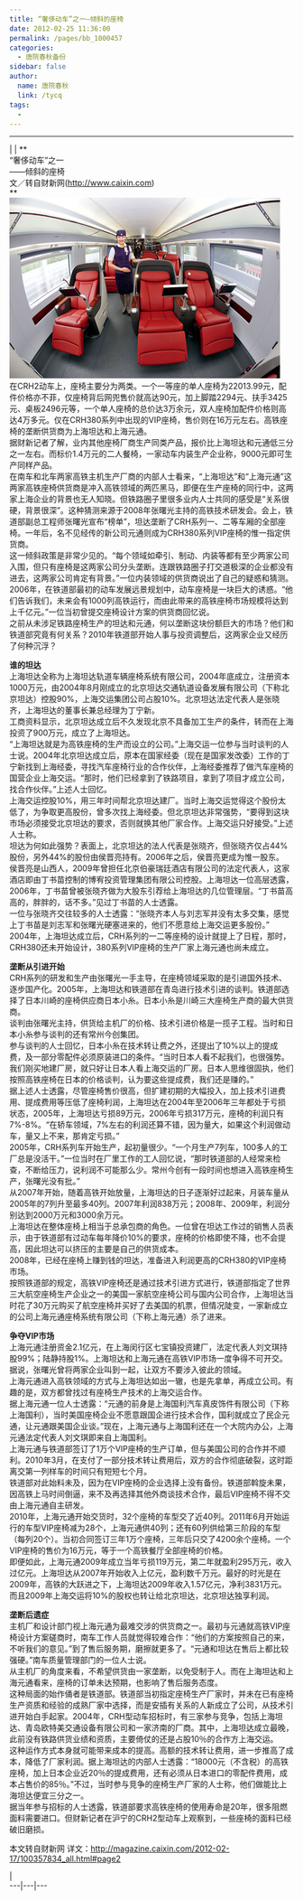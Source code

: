 ```yaml
---
title: “奢侈动车”之一—倾斜的座椅
date: 2012-02-25 11:36:00
permalink: /pages/bb_1000457
categories: 
  - 唐院春秋备份
sidebar: false
author: 
  name: 唐院春秋
  link: /tycq
tags: 
  - 
---
```


* * *

  
|  |  **  
“奢侈动车”之一  
——倾斜的座椅  
文／转自财新网(http://www.caixin.com)  
**  
![](/pic/image1.caixin.com_2012-02-19_201202190006_480_320.jpg)  
在CRH2动车上，座椅主要分为两类。一个一等座的单人座椅为22013.99元，配件价格亦不菲，仅座椅背后网兜售价就高达90元，加上脚踏2294元、扶手3425元、桌板2496元等，一个单人座椅的总价达3万余元，双人座椅加配件价格则高达4万多元。仅在CRH380系列中出现的VIP座椅，售价则在16万元左右。高铁座椅的垄断供货商为上海坦达和上海元通。  
据财新记者了解，业内其他座椅厂商生产同类产品，报价比上海坦达和元通低三分之一左右。而标价1.4万元的二人餐椅，一家动车内装生产企业称，9000元即可生产同样产品。  
在南车和北车两家高铁主机生产厂商的内部人士看来，“上海坦达”和“上海元通”这两家高铁座椅供货商是冲入高铁领域的两匹黑马，即便在生产座椅的同行中，这两家上海企业的背景也无人知晓。但铁路圈子里很多业内人士共同的感受是“关系很硬，背景很深”。这种猜测来源于2008年张曙光主持的高铁技术研发会。会上，铁道部副总工程师张曙光宣布“榜单”，坦达垄断了CRH系列一、二等车厢的全部座椅。一年后，名不见经传的新公司元通则成为CRH380系列VIP座椅的惟一指定供货商。  
这一倾斜政策是非常少见的。“每个领域如牵引、制动、内装等都有至少两家公司入围，但只有座椅是这两家公司分头垄断。连跟铁路圈子打交道极深的企业都没有进去，这两家公司肯定有背景。”一位内装领域的供货商说出了自己的疑惑和猜测。  
2006年，在铁道部最初的动车发展远景规划中，动车座椅是一块巨大的诱惑。“他们告诉我们，未来会有1000列高铁运行，而由此带来的高铁座椅市场规模将达到上千亿元。”一位当初曾提交座椅设计方案的供货商回忆说。  
之前从未涉足铁路座椅生产的坦达和元通，何以垄断这块份额巨大的市场？他们和铁道部究竟有何关系？2010年铁道部开始人事与投资调整后，这两家企业又经历了何种沉浮？  
  
**谁的坦达**  
上海坦达全称为上海坦达轨道车辆座椅系统有限公司，2004年底成立，注册资本1000万元，由2004年8月刚成立的北京坦达交通轨道设备发展有限公司（下称北京坦达）控股90%，上海交运集团公司占股10%。北京坦达法定代表人是张晓齐，上海坦达的董事长兼总经理为丁宁新。  
工商资料显示，北京坦达成立后不久发现北京不具备加工生产的条件，转而在上海投资了900万元，成立了上海坦达。  
“上海坦达就是为高铁座椅的生产而设立的公司。”上海交运一位参与当时谈判的人士说。2004年北京坦达成立后，原本在国家经委（现在是国家发改委）工作的丁宁新找到上海经委，寻找汽车座椅行业的合作伙伴，上海经委推荐了做汽车座椅的国营企业上海交运。“那时，他们已经拿到了铁路项目，拿到了项目才成立公司，找合作伙伴。”上述人士回忆。  
上海交运控股10%，用三年时间帮北京坦达建厂。当时上海交运觉得这个股份太低了，为争取更高股份，曾多次找上海经委。但北京坦达非常强势，“要得到这块市场必须接受北京坦达的要求，否则就换其他厂家合作。上海交运只好接受。”上述人士称。  
坦达为何如此强势？表面上，北京坦达的法人代表是张晓齐，但张晓齐仅占44%股份，另外44%的股份由侯晋亮持有。2006年之后，侯晋亮更成为惟一股东。  
侯晋亮是山西人，2009年曾担任北京伯豪瑞廷酒店有限公司的法定代表人，这家酒店即由丁书苗控制的博宥投资管理集团有限公司控股。上海坦达一位高层透露，2006年，丁书苗曾被张晓齐做为大股东引荐给上海坦达的几位管理层。“丁书苗高高的，胖胖的，话不多。”见过丁书苗的人士透露。  
一位与张晓齐交往较多的人士透露：“张晓齐本人与刘志军并没有太多交集，感觉上丁书苗是刘志军和张曙光硬塞进来的，他们不愿意给上海交运更多股份。”  
2004年，上海坦达成立后，CRH系列的一二等座椅的设计就提上了日程，那时，CRH380还未开始设计，380系列VIP座椅的生产厂家上海元通也尚未成立。  
  
**垄断从引进开始**  
CRH系列的研发和生产由张曙光一手主导，在座椅领域采取的是引进国外技术、逐步国产化。2005年，上海坦达和铁道部在青岛进行技术引进的谈判。铁道部选择了日本川崎的座椅供应商日本小糸。日本小糸是川崎三大座椅生产商的最大供货商。  
谈判由张曙光主持，供货给主机厂的价格、技术引进价格是一揽子工程。当时和日本小糸参与谈判的还有常州今创集团。  
参与谈判的人士回忆，日本小糸在技术转让费之外，还提出了10%以上的提成费，及一部分零配件必须原装进口的条件。“当时日本人看不起我们，也很强势。我们刚买地建厂房，就只好让日本人看上海交运的厂房。日本人思维很固执，他们按照高铁座椅在日本的价格谈判，认为要这些提成费，我们还是赚的。”  
据上述人士透露，尽管座椅售价很高，但扩建初期的大幅投入，加上技术引进费用、提成费用等压低了座椅利润，上海坦达在2004年至2006年三年都处于亏损状态，2005年，上海坦达亏损89万元，2006年亏损317万元，座椅的利润只有7%-8%。“在轿车领域，7%左右的利润还算不错，因为量大，如果这个利润做动车，量又上不来，那肯定亏损。”  
2005年，CRH系列车开始生产，起初量很少。“一个月生产7列车，100多人的工厂总是没活干。”一位当时在厂里工作的工人回忆说，“那时铁道部的人经常来检查，不断给压力，说利润不可能那么少。常州今创有一段时间也想进入高铁座椅生产，张曙光没有批。”  
从2007年开始，随着高铁开始放量，上海坦达的日子逐渐好过起来，月装车量从2005年的7列升至最多40列。2007年利润838万元；2008年、2009年，利润分别达到2000万元和3000余万元。  
上海坦达在整体座椅上相当于总承包商的角色。一位曾在坦达工作过的销售人员表示，由于铁道部有过动车每年降价10%的要求，座椅的价格即使不降，也不会提高，因此坦达可以挤压的主要是自己的供货成本。  
2008年，已经在座椅上赚到钱的坦达，准备进入利润更高的CRH380的VIP座椅市场。  
按照铁道部的规定，高铁VIP座椅还是通过技术引进方式进行，铁道部指定了世界三大航空座椅生产企业之一的美国一家航空座椅公司与国内公司合作，上海坦达当时花了30万元购买了航空座椅并买好了去美国的机票，但情况陡变，一家新成立的公司上海元通座椅系统有限公司（下称上海元通）杀了进来。  
  
**争夺VIP市场**  
上海元通注册资金2.1亿元，在上海闵行区七宝镇投资建厂，法定代表人刘文琪持股99%；陆静持股1%。上海坦达和上海元通在高铁VIP市场一度争得不可开交。据说，张曙光曾将两家企业叫到一起，让双方不要涉入彼此的领域。  
上海元通进入高铁领域的方式与上海坦达如出一辙，也是先拿单，再成立公司。有趣的是，双方都曾找过有座椅生产技术的上海交运合作。  
据上海元通一位人士透露：“元通的前身是上海国利汽车真皮饰件有限公司（下称上海国利），当时美国座椅企业不愿意跟国企进行技术合作，国利就成立了民企元通，让元通跟美国企业谈。”现在，上海元通与上海国利还在一个大院内办公，上海元通法定代表人刘文琪即来自上海国利。  
上海元通与铁道部签订了1万个VIP座椅的生产订单，但与美国公司的合作并不顺利。2010年3月，在支付了一部分技术转让费用后，双方的合作彻底破裂，这时距离交第一列样车的时间只有短短七个月。  
铁道部对此始料未及，因为在VIP座椅的企业选择上没有备份。铁道部斡旋未果，因高铁上马时间倒逼，来不及再选择其他外商谈技术合作，最后VIP座椅不得不交由上海元通自主研发。  
2010年，上海元通开始交货时，32个座椅的车型交了近40列。2011年6月开始运行的车型VIP座椅减为28个，上海元通供40列；还有60列供给第三阶段的车型（每列20个）。当初合同签订三年1万个座椅，三年后只交了4200余个座椅。一个VIP座椅的售价为16万元，等于一个高铁餐厅全部座椅的价格。  
即便如此，上海元通2009年成立当年亏损119万元，第二年就盈利295万元，收入过亿元。上海坦达从2007年开始收入上亿元，盈利数千万元。最好的时光是在2009年，高铁的大跃进之下，上海坦达2009年收入1.57亿元，净利3831万元。而且2009年上海交运将10%的股权也转让给北京坦达，北京坦达独享利润。  
  
**垄断后遗症**  
主机厂和设计部门视上海元通为最难交涉的供货商之一。最初与元通就高铁VIP座椅设计方案磋商时，南车工作人员就觉得较难合作：“他们的方案按照自己的来，不听我们的意见。”到了售后服务期，磨擦就更多了。“元通和坦达在售后上都比较强硬。”南车质量管理部门的一位人士说。  
从主机厂的角度来看，不希望供货由一家垄断，以免受制于人。而在上海坦达和上海元通看来，座椅的订单未达预期，也影响了售后服务态度。  
这种局面的始作俑者是铁道部。铁道部当初指定座椅生产厂家时，并未在已有座椅生产资质和经验的成熟厂家中选择，而是安插有关系的人新成立了公司，从技术引进开始白手起家。2004年，CRH型动车招标时，有三家参与竞争，包括上海坦达、青岛欧特美交通设备有限公司和一家济南的厂商。其中，上海坦达成立最晚，此前没有铁路供货业绩和资质，主要倚仗的还是占股10％的合作方上海交运。  
这种运作方式本身就可能带来成本的提高。高额的技术转让费用，进一步推高了成本，降低了厂家利润。据上海坦达的内部人士透露：“18000元（不含税）的高铁座椅，加上日本企业近20％的提成费用，还有必须从日本进口的零配件费用，成本占售价的85％。”不过，当时参与竞争的座椅生产厂家的人士称，他们做能比上海坦达便宜三分之一。  
据当年参与招标的人士透露，铁道部要求高铁座椅的使用寿命是20年，很多阻燃面料需要进口。但财新记者在沪宁的CRH2型动车上观察到，一些座椅的面料已经破旧磨损。  
  
本文转自财新网 详文：http://magazine.caixin.com/2012-02-17/100357834_all.html#page2  
  
|  
---|---|---